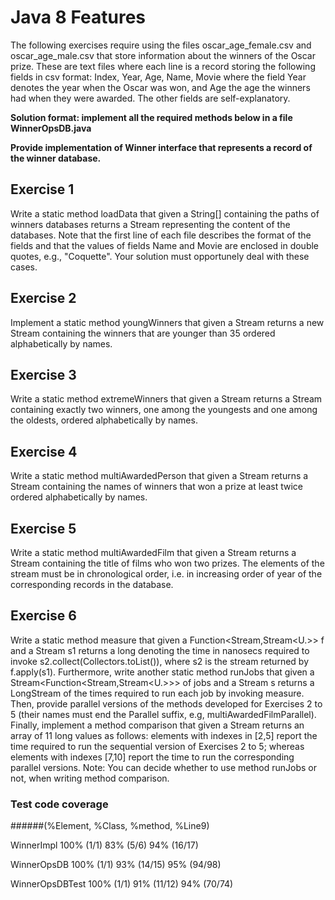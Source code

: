 # Java 8 Features

The following exercises require using the files oscar_age_female.csv and oscar_age_male.csv that store information about the winners of the Oscar prize. 
These are text files where each line is a record storing the following fields in csv format:
Index, Year, Age, Name, Movie
where the field Year denotes the year when the Oscar was won, and Age the age the winners had when they were awarded. The other fields are self-explanatory.

__Solution format: implement all the required methods below in a file WinnerOpsDB.java__

__Provide implementation of Winner interface that represents a record of the winner database.__

## Exercise 1
Write a static method loadData that given a String[] containing the paths of winners databases returns a Stream<Winner> representing the content of the databases. Note that the first line of each file describes the format of the fields and that the values of fields Name and Movie are enclosed in double quotes, e.g., "Coquette". Your solution must opportunely deal with these cases.

## Exercise 2
Implement a static method youngWinners that given a Stream<Winner> returns a new Stream<Winner> containing the winners that are younger than 35 ordered alphabetically by names.

## Exercise 3
Write a static method extremeWinners that given a Stream<Winner> returns a Stream<Winner> containing exactly two winners, one among the youngests and one among the oldests, ordered alphabetically by names.

## Exercise 4
Write a static method multiAwardedPerson that given a Stream<Winner> returns a Stream<String> containing the names of winners that won a prize at least twice ordered alphabetically by names.

## Exercise 5
Write a static method multiAwardedFilm that given a Stream<Winner> returns a Stream<String> containing the title of films who won two prizes. 
The elements of the stream must be in chronological order, i.e. in increasing order of year of the corresponding records in the database.

## Exercise 6
Write a static method measure that given a Function<Stream<T>,Stream<U.>> f and a Stream<T> s1 returns a long denoting the time in nanosecs required to invoke s2.collect(Collectors.toList()), where s2 is the stream returned by f.apply(s1). 
Furthermore, write another static method runJobs that given a Stream<Function<Stream<T>,Stream<U.>>> of jobs and a Stream<T> s returns a LongStream of the times required to run each job by invoking measure. Then, provide parallel versions of the methods developed for Exercises 2 to 5 (their names must end the Parallel suffix, e.g, multiAwardedFilmParallel). Finally, implement a method comparison that given a Stream<Winner> returns an array of 11 long values as follows: elements with indexes in [2,5] report the time required to run the sequential version of Exercises 2 to 5; whereas elements with indexes [7,10] report the time to run the corresponding parallel versions.
Note: You can decide whether to use method runJobs or not, when writing method comparison. 


### Test code coverage
######(%Element, %Class, %method, %Line9)

WinnerImpl	100% (1/1)	83% (5/6)	94% (16/17)

WinnerOpsDB	100% (1/1)	93% (14/15)	95% (94/98)

WinnerOpsDBTest	100% (1/1)	91% (11/12)	94% (70/74)